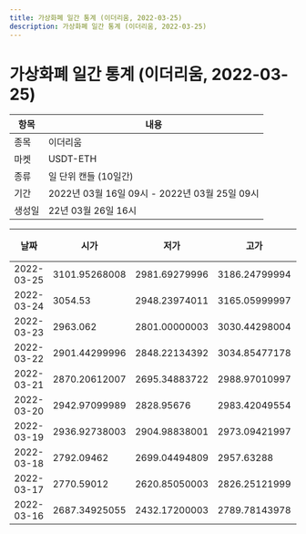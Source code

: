 ```yaml
---
title: 가상화폐 일간 통계 (이더리움, 2022-03-25)
description: 가상화폐 일간 통계 (이더리움, 2022-03-25)
---
```


가상화폐 일간 통계 (이더리움, 2022-03-25)
===

|항목|내용|
|--|--|
|종목|이더리움|
|마켓|USDT-ETH|
|종류|일 단위 캔들 (10일간)|
|기간|2022년 03월 16일 09시 - 2022년 03월 25일 09시|
|생성일|22년 03월 26일 16시|


|날짜|시가|저가|고가|종가|비고|
|--|--|--|--|--|--|
|2022-03-25|3101.95268008|2981.69279996|3186.24799994|3129.5509997|    |
|2022-03-24|3054.53|2948.23974011|3165.05999997|2965.00000008|    |
|2022-03-23|2963.062|2801.00000003|3030.44298004|2967.46918003|    |
|2022-03-22|2901.44299996|2848.22134392|3034.85477178|3005.477|    |
|2022-03-21|2870.20612007|2695.34883722|2988.97010997|2906.27299997|    |
|2022-03-20|2942.97099989|2828.95676|2983.42049554|2853.80696002|    |
|2022-03-19|2936.92738003|2904.98838001|2973.09421997|2942.97099989|    |
|2022-03-18|2792.09462|2699.04494809|2957.63288|2943.31158004|    |
|2022-03-17|2770.59012|2620.85050003|2826.25121999|2826.25121999|    |
|2022-03-16|2687.34925055|2432.17200003|2789.78143978|2757.71442|    |
